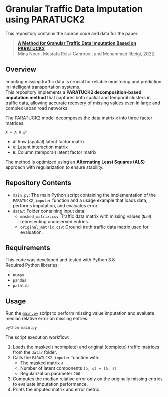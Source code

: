 # Granular Traffic Data Imputation using PARATUCK2

This repository contains the source code and data for the paper:
> [**A Method for Granular Traffic Data Imputation Based on PARATUCK2**](https://doi.org/10.1177/03611981221089298)\
> Mina Nouri, Mostafa Reisi-Gahrooei, and Mohammad Ilbeigi, 2022.


## Overview

Imputing missing traffic data is crucial for reliable monitoring and prediction in intelligent transportation systems.  
This repository implements a **PARATUCK2 decomposition-based imputation method** that captures both spatial and temporal clusters in traffic data, allowing accurate recovery of missing values even in large and complex urban road networks.

The PARATUCK2 model decomposes the data matrix *`X`* into three factor matrices:

*`X ≈ A R Bᵀ`*

- *`A`*: Row (spatial) latent factor matrix  
- *`R`*: Latent interaction matrix  
- *`B`*: Column (temporal) latent factor matrix  

The method is optimized using an **Alternating Least Squares (ALS)** approach with regularization to ensure stability.


## Repository Contents

- `main.py`: The main Python script containing the implementation of the `PARATUCK2_imputer` function and a usage example that loads data, performs imputation, and evaluates error.
- `data/`: Folder containing input data:
  - `masked_matrix.csv`: Traffic data matrix with missing values (`NaN`) representing unobserved entries.
  - `original_matrix.csv`: Ground-truth traffic data matrix used for evaluation.


## Requirements

This code was developed and tested with Python 3.8.  
Required Python libraries:  
- `numpy`  
- `pandas`  
- `pathlib`


## Usage

Run the [`main.py`](main.py) script to perform missing value imputation and evaluate median relative error on missing entries:

```bash
python main.py
```


The script execution workflow:

1. Loads the masked (incomplete) and original (complete) traffic matrices from the `data/` folder.
2. Calls the `PARATUCK2_imputer` function with:
   - The masked matrix *`X`*
   - Number of latent components `(p, q) = (5, 7)`
   - Regularization parameter `200`
3. Computes the median relative error only on the originally missing entries to evaluate imputation performance.
4. Prints the imputed matrix and error metric.



